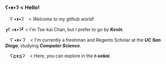 ### ʕ•ᴥ•ʔ < Hello!

 &nbsp; &nbsp; ʕ •ᴥ•ʔ&nbsp;  &nbsp; < *Welcome to my github world!*

 ┏ʕ •ᴥ•ʔ┛ < I'm Tse-kai Chan, but I prefer to go by ***Kevin***. 
 
 &nbsp; &nbsp; ʕ´•ᴥ•`ʔ &nbsp; &nbsp;< I'm currently a freshman and Regents Scholar at the ***UC San Diego***, studying ***Computer Science***. 

 &nbsp; &nbsp; ʕ≧ᴥ≦ʔ  &nbsp; &nbsp;< Here, you can explore in the ***t-sekai***. 
